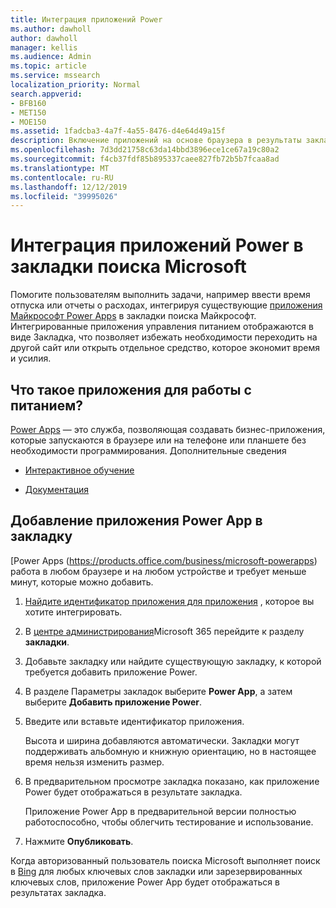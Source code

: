 ```yaml
---
title: Интеграция приложений Power
ms.author: dawholl
author: dawholl
manager: kellis
ms.audience: Admin
ms.topic: article
ms.service: mssearch
localization_priority: Normal
search.appverid:
- BFB160
- MET150
- MOE150
ms.assetid: 1fadcba3-4a7f-4a55-8476-d4e64d49a15f
description: Включение приложений на основе браузера в результаты закладок поиска Microsoft Search
ms.openlocfilehash: 7d3dd21758c63da14bbd3896ece1ce67a19c80a2
ms.sourcegitcommit: f4cb37fdf85b895337caee827fb72b5b7fcaa8ad
ms.translationtype: MT
ms.contentlocale: ru-RU
ms.lasthandoff: 12/12/2019
ms.locfileid: "39995026"
---
```

# <a name="integrate-power-apps-in-microsoft-search-bookmarks"></a>Интеграция приложений Power в закладки поиска Microsoft
   
Помогите пользователям выполнить задачи, например ввести время отпуска или отчеты о расходах, интегрируя существующие [приложения Майкрософт Power Apps](https://products.office.com/business/microsoft-powerapps) в закладки поиска Майкрософт. Интегрированные приложения управления питанием отображаются в виде Закладка, что позволяет избежать необходимости переходить на другой сайт или открыть отдельное средство, которое экономит время и усилия.
  
## <a name="what-are-power-apps"></a>Что такое приложения для работы с питанием?

[Power Apps](https://products.office.com/business/microsoft-powerapps) — это служба, позволяющая создавать бизнес-приложения, которые запускаются в браузере или на телефоне или планшете без необходимости программирования. Дополнительные сведения
  
- [Интерактивное обучение](https://docs.microsoft.com/learn/browse/?products=powerapps)
    
- [Документация](https://docs.microsoft.com/powerapps/)
    
## <a name="add-a-power-app-to-a-bookmark"></a>Добавление приложения Power App в закладку

[Power Apps (https://products.office.com/business/microsoft-powerapps) работа в любом браузере и на любом устройстве и требует меньше минут, которые можно добавить.
  
1. [Найдите идентификатор приложения для приложения](https://docs.microsoft.com/powerapps/maker/canvas-apps/get-sessionid#get-an-app-id) , которое вы хотите интегрировать.
    
2. В [центре администрирования](https://admin.microsoft.com)Microsoft 365 перейдите к разделу **закладки**.
    
3. Добавьте закладку или найдите существующую закладку, к которой требуется добавить приложение Power.
    
4. В разделе Параметры закладок выберите **Power App**, а затем выберите **Добавить приложение Power**.
    
5. Введите или вставьте идентификатор приложения.
    
    Высота и ширина добавляются автоматически. Закладки могут поддерживать альбомную и книжную ориентацию, но в настоящее время нельзя изменить размер.
    
6. В предварительном просмотре закладка показано, как приложение Power будет отображаться в результате закладка.
    
    Приложение Power App в предварительной версии полностью работоспособно, чтобы облегчить тестирование и использование.
    
7. Нажмите **Опубликовать**.
    
Когда авторизованный пользователь поиска Microsoft выполняет поиск в [Bing](https://Bing.com) для любых ключевых слов закладки или зарезервированных ключевых слов, приложение Power App будет отображаться в результатах закладка.
